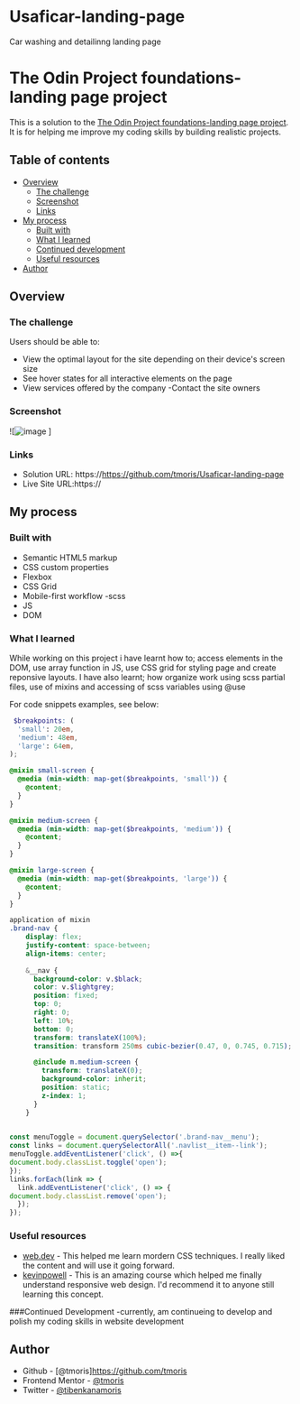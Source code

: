 # Usaficar-landing-page
 Car washing and detailinng landing page

# The Odin Project foundations-landing page project

This is a solution to the [The Odin Project foundations-landing page project](https://www.https://www.theodinproject.com/lessons/foundations-landing-page). It is for helping me improve my coding skills by building realistic projects. 

## Table of contents

- [Overview](#overview)
  - [The challenge](#the-challenge)
  - [Screenshot](#screenshot)
  - [Links](#links)
- [My process](#my-process)
  - [Built with](#built-with)
  - [What I learned](#what-i-learned)
  - [Continued development](#continued-development)
  - [Useful resources](#useful-resources)
- [Author](#author)



## Overview

### The challenge

Users should be able to:

- View the optimal layout for the site depending on their device's screen size
- See hover states for all interactive elements on the page
- View services offered by the company
-Contact the site owners 

### Screenshot

![![image](https://user-images.githubusercontent.com/57036823/181718677-839b9bd4-33d9-4002-b474-7da252958549.png)
]

### Links

- Solution URL: https://https://github.com/tmoris/Usaficar-landing-page
- Live Site URL:https://

## My process

### Built with

- Semantic HTML5 markup
- CSS custom properties
- Flexbox
- CSS Grid
- Mobile-first workflow
-scss 
- JS
- DOM


### What I learned

While working on this project i have learnt
how to; access elements in the DOM, use array function in JS, use CSS grid for styling page  and create reponsive layouts.
I have also learnt;  how organize work using scss partial files,  use of mixins and accessing of scss variables using @use


For code snippets examples, see below:

```scss
 $breakpoints: (
  'small': 20em,
  'medium': 48em,
  'large': 64em,
);

@mixin small-screen {
  @media (min-width: map-get($breakpoints, 'small')) {
    @content;
  }
}

@mixin medium-screen {
  @media (min-width: map-get($breakpoints, 'medium')) {
    @content;
  }
}

@mixin large-screen {
  @media (min-width: map-get($breakpoints, 'large')) {
    @content;
  }
}

application of mixin
.brand-nav {
    display: flex;
    justify-content: space-between;
    align-items: center;
    
    &__nav {
      background-color: v.$black;
      color: v.$lightgrey;
      position: fixed;
      top: 0;
      right: 0;
      left: 10%;
      bottom: 0;
      transform: translateX(100%);
      transition: transform 250ms cubic-bezier(0.47, 0, 0.745, 0.715);

      @include m.medium-screen {
        transform: translateX(0);
        background-color: inherit;
        position: static;
        z-index: 1;
      }
    }
  

```
```js
const menuToggle = document.querySelector('.brand-nav__menu');
const links = document.querySelectorAll('.navlist__item--link');
menuToggle.addEventListener('click', () =>{
document.body.classList.toggle('open');
});
links.forEach(link => {
  link.addEventListener('click', () => {
document.body.classList.remove('open');
  });
});
```

### Useful resources

- [web.dev](https://web.dev/learn/css/) - This helped me learn mordern CSS techniques. I really liked the content and will use it going forward.
- [kevinpowell](https://courses.kevinpowell.co/conquering-responsive-layouts) - This is an amazing course which helped me finally understand responsive web design. I'd recommend it to anyone still learning this concept.

###Continued Development
-currently, am continueing to develop and polish my coding skills in website development


## Author

- Github - [@tmoris]https://github.com/tmoris
- Frontend Mentor - [@tmoris](https://www.frontendmentor.io/profile/tmoris)
- Twitter - [@tibenkanamoris](https://www.twitter.com/tibenkanamoris)


